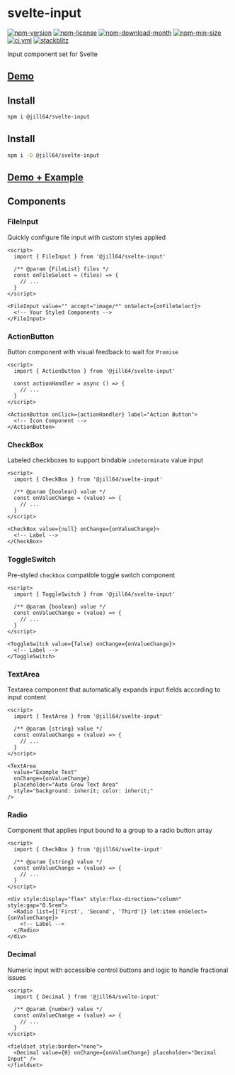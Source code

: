 <!----- BEGIN GHOST DOCS HEADER ----->

# svelte-input

[![npm-version](https://img.shields.io/npm/v/@jill64/svelte-input)](https://npmjs.com/package/@jill64/svelte-input) [![npm-license](https://img.shields.io/npm/l/@jill64/svelte-input)](https://npmjs.com/package/@jill64/svelte-input) [![npm-download-month](https://img.shields.io/npm/dm/@jill64/svelte-input)](https://npmjs.com/package/@jill64/svelte-input) [![npm-min-size](https://img.shields.io/bundlephobia/min/@jill64/svelte-input)](https://npmjs.com/package/@jill64/svelte-input) [![ci.yml](https://github.com/jill64/svelte-input/actions/workflows/ci.yml/badge.svg)](https://github.com/jill64/svelte-input/actions/workflows/ci.yml) [![stackblitz](https://img.shields.io/badge/StackBlitz-@jill64/svelte-input-dodgerblue)](https://stackblitz.com/edit/jill64-svelte-input?file=src%2Froutes%2FDemo.svelte)

Input component set for Svelte

## [Demo](https://stackblitz.com/edit/jill64-svelte-input?file=src%2Froutes%2FDemo.svelte)

## Install

```sh
npm i @jill64/svelte-input
```

<!----- END GHOST DOCS HEADER ----->

## Install

```sh
npm i -D @jill64/svelte-input
```

## [Demo + Example](https://stackblitz.com/edit/jill64-svelte-input?file=src%2Froutes%2FDemo.svelte)

## Components

### FileInput

Quickly configure file input with custom styles applied

```svelte
<script>
  import { FileInput } from '@jill64/svelte-input'

  /** @param {FileList} files */
  const onFileSelect = (files) => {
    // ...
  }
</script>

<FileInput value="" accept="image/*" onSelect={onFileSelect}>
  <!-- Your Styled Components -->
</FileInput>
```

### ActionButton

Button component with visual feedback to wait for `Promise`

```svelte
<script>
  import { ActionButton } from '@jill64/svelte-input'

  const actionHandler = async () => {
    // ...
  }
</script>

<ActionButton onClick={actionHandler} label="Action Button">
  <!-- Icon Component -->
</ActionButton>
```

### CheckBox

Labeled checkboxes to support bindable `indeterminate` value input

```svelte
<script>
  import { CheckBox } from '@jill64/svelte-input'

  /** @param {boolean} value */
  const onValueChange = (value) => {
    // ...
  }
</script>

<CheckBox value={null} onChange={onValueChange}>
  <!-- Label -->
</CheckBox>
```

### ToggleSwitch

Pre-styled `checkbox` compatible toggle switch component

```svelte
<script>
  import { ToggleSwitch } from '@jill64/svelte-input'

  /** @param {boolean} value */
  const onValueChange = (value) => {
    // ...
  }
</script>

<ToggleSwitch value={false} onChange={onValueChange}>
  <!-- Label -->
</ToggleSwitch>
```

### TextArea

Textarea component that automatically expands input fields according to input content

```svelte
<script>
  import { TextArea } from '@jill64/svelte-input'

  /** @param {string} value */
  const onValueChange = (value) => {
    // ...
  }
</script>

<TextArea
  value="Example Text"
  onChange={onValueChange}
  placeholder="Auto Grow Text Area"
  style="background: inherit; color: inherit;"
/>
```

### Radio

Component that applies input bound to a group to a radio button array

```svelte
<script>
  import { CheckBox } from '@jill64/svelte-input'

  /** @param {string} value */
  const onValueChange = (value) => {
    // ...
  }
</script>

<div style:display="flex" style:flex-direction="column" style:gap="0.5rem">
  <Radio list={['First', 'Second', 'Third']} let:item onSelect={onValueChange}>
    <!-- Label -->
  </Radio>
</div>
```

### Decimal

Numeric input with accessible control buttons and logic to handle fractional issues

```svelte
<script>
  import { Decimal } from '@jill64/svelte-input'

  /** @param {number} value */
  const onValueChange = (value) => {
    // ...
  }
</script>

<fieldset style:border="none">
  <Decimal value={0} onChange={onValueChange} placeholder="Decimal Input" />
</fieldset>
```
